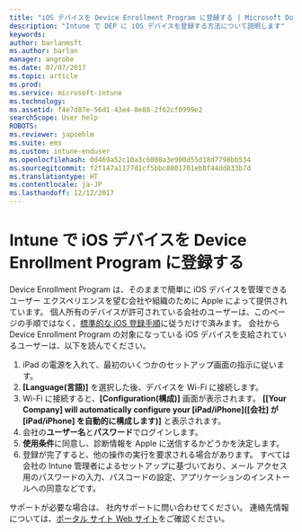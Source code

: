 ```yaml
---
title: "iOS デバイスを Device Enrollment Program に登録する | Microsoft Docs"
description: "Intune で DEP に iOS デバイスを登録する方法について説明します"
keywords: 
author: barlanmsft
ms.author: barlan
manager: angrobe
ms.date: 07/07/2017
ms.topic: article
ms.prod: 
ms.service: microsoft-intune
ms.technology: 
ms.assetid: f4e7d87e-56d1-43e4-8e88-2f62cf0999e2
searchScope: User help
ROBOTS: 
ms.reviewer: japoehlm
ms.suite: ems
ms.custom: intune-enduser
ms.openlocfilehash: 0d469a52c10a3c6080a3e900d55d18d7798bb534
ms.sourcegitcommit: f2f147a1177d1cf5bbc8001701eb8f44dd833b7d
ms.translationtype: HT
ms.contentlocale: ja-JP
ms.lasthandoff: 12/12/2017
---
```

# <a name="enroll-your-ios-device-in-intune-with-the-device-enrollment-program"></a>Intune で iOS デバイスを Device Enrollment Program に登録する

Device Enrollment Program は、そのままで簡単に iOS デバイスを管理できるユーザー エクスペリエンスを望む会社や組織のために Apple によって提供されています。 個人所有のデバイスが許可されている会社のユーザーは、このページの手順ではなく、[標準的な iOS 登録手順](enroll-your-device-in-intune-ios.md)に従うだけで済みます。 会社から Device Enrollment Program の対象になっている iOS デバイスを支給されているユーザーは、以下を読んでください。

1.  iPad の電源を入れて、最初のいくつかのセットアップ画面の指示に従います。
2.  **[Language\(言語\)]** を選択した後、デバイスを Wi-Fi に接続します。
3.  Wi-Fi に接続すると、**[Configuration\(構成\)]** 画面が表示されます。 **[[Your Company] will automatically configure your [iPad/iPhone]\([会社] が [iPad/iPhone] を自動的に構成します\)]** と表示されます。
4.  会社の**ユーザー名**と**パスワード**でログインします。
5.  **使用条件**に同意し、診断情報を Apple に送信するかどうかを決定します。
6.  登録が完了すると、他の操作の実行を要求される場合があります。 すべては会社の Intune 管理者によるセットアップに基づいており、メール アクセス用のパスワードの入力、パスコードの設定、アプリケーションのインストールへの同意などです。

サポートが必要な場合は、 社内サポートに問い合わせてください。 連絡先情報については、[ポータル サイト Web サイト](https://portal.manage.microsoft.com#HelpDeskDialog)をご確認ください。

